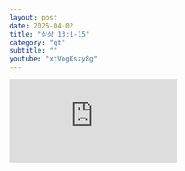```yaml
---
layout: post
date: 2025-04-02
title: "삼상 13:1-15"
category: "qt"
subtitle: ""
youtube: "xtVogKszy8g"
---
```


<div class="youtube margin-large">
    <iframe src="https://www.youtube.com/embed/xtVogKszy8g" title="YouTube video player" frameborder="0" allow="accelerometer; autoplay; clipboard-write; encrypted-media; gyroscope; picture-in-picture; web-share" allowfullscreen></iframe>
</div>

